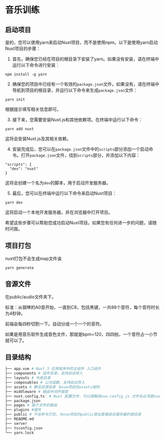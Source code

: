 # 音乐训练

## 启动项目

是的，您可以使用yarn来启动Nuxt项目，而不是使用npm。以下是使用yarn启动Nuxt项目的步骤：

1. 首先，确保您已经在项目的根目录下安装了yarn。如果没有安装，请在终端中运行以下命令进行安装：

```
npm install -g yarn
```

2. 确保您的项目中已经有一个有效的`package.json`文件。如果没有，请在终端中导航到项目的根目录，并运行以下命令来生成`package.json`文件：

```
yarn init
```

根据提示填写相关信息即可。

3. 接下来，您需要安装Nuxt.js和其他依赖项。在终端中运行以下命令：

```
yarn add nuxt
```

这将会安装Nuxt.js及其相关依赖。

4. 安装完成后，您可以在`package.json`文件中的`scripts`部分添加一个启动命令。打开`package.json`文件，找到`scripts`部分，并添加以下内容：

```
"scripts": {
  "dev": "nuxt"
}
```

这将会创建一个名为`dev`的脚本，用于启动开发服务器。

5. 最后，您可以在终端中运行以下命令来启动Nuxt项目：

```
yarn dev
```

这将启动一个本地开发服务器，并在浏览器中打开项目。

希望这些步骤可以帮助您成功启动Nuxt项目。如果您有任何进一步的问题，请随时问我。

## 项目打包

nuxt打包不会生成map文件诶

```
yarn generate
```



## 音源文件

在public/audio文件夹下。

标准：从钢琴的A0音开始，一直到C8，包括黑键，一共88个音符，每个音符时长为4秒钟。

前端会每四秒切割一下。自动分成一个一个的音符。

如果是用音乐软件生成音色文件，那就是bpm=120，四四拍，一个音符占一小节就可以了。



## 目录结构

```python
├── app.vue # Nuxt 3 应用程序中的主组件 入口组件
├── components # 组件目录，支持自动导入
├── layouts # 布局目录
├── composables # 公共函数，支持自动导入
├── assets # 静态资源目录 与vue项目的assets相同
├── middleware # 路由中间件框架
├── nuxt.config.ts  # Nuxt 配置文件，可以理解成vue.config.js 文件名必须是nuxt.config 后缀名可以是.js,.ts或.mjs
├── package.json
├── pages # 基于文件的路由
├── plugins #插件
├── public # 不会参与打包，与vue项目的public类似直接挂在服务器的根目录
├── README.md
├── server
├── tsconfig.json
└── yarn.lock

```

